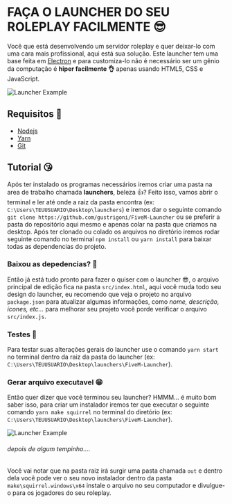 # FAÇA  O LAUNCHER DO SEU ROLEPLAY FACILMENTE 😎
Você que está desenvolvendo um servidor roleplay e quer deixar-lo com uma cara mais profissional,  aqui está sua solução. Este launcher tem uma base feita em [Electron](https://www.electronjs.org/)  e para customiza-lo não é necessário ser um gênio da computação é **hiper facilmente 👌** apenas usando HTML5, CSS e JavaScript.

![Launcher Example](https://media3.giphy.com/media/fX2JC2TNXAYfJvTvad/giphy.gif "Launcher Example")

## Requisitos 🤔
- [Nodejs](https://nodejs.org/en/)
- [Yarn](https://classic.yarnpkg.com/en/)
- [Git](https://classic.yarnpkg.com/en/)

## Tutorial 😘
Após ter instalado os programas necessários iremos criar uma pasta na area de trabalho chamada **launchers**, beleza 👍? Feito isso, vamos abrir o terminal e ler até onde a raiz da pasta encontra (ex: ` C:\Users\TEUUSUARIO\Desktop\launchers`)  e iremos dar o seguinte comando `git clone https://github.com/gustrigoni/FiveM-Launcher` ou se preferir a pasta do repositório aqui mesmo e apenas colar na pasta que criamos na desktop. Após ter clonado ou colado os arquivos no diretório iremos rodar seguinte comando no terminal `npm install` ou `yarn install` para baixar todas as dependencias do projeto.

### Baixou as depedencias? 🙌
Então já está tudo pronto para fazer o quiser com o launcher 😎, o arquivo principal de edição fica na pasta `src/index.html`, aqui você muda todo seu design do launcher, eu recomendo que veja o projeto no arquivo `package.json` para atualizar algumas informações, como *nome, descrição, ícones, etc...*  para melhorar seu projeto você porde verificar o arquivo `src/index.js`.

### Testes 🤯
Para testar suas alterações gerais do launcher use o comando `yarn start` no terminal dentro da raiz da pasta do launcher (ex: ` C:\Users\TEUUSUARIO\Desktop\launchers\FiveM-Launcher`).

### Gerar arquivo executavel 😁 
Então quer dizer que você terminou seu launcher?
HMMM... é muito bom saber isso, para criar um instalador iremos ter que executar o seguinte comando `yarn make squirrel` no terminal do diretório (ex: ` C:\Users\TEUUSUARIO\Desktop\launchers\FiveM-Launcher`). 

![Launcher Example](https://media.giphy.com/media/jsed8tuRs4MZF9Pt9W/giphy.gif "Terminal Exmple")

###### depois de algum tempinho....
Você vai notar que na pasta raiz irá surgir uma pasta chamada `out` e dentro dela você pode ver o seu novo instalador dentro da pasta `make\squirrel.windows\x64` instale o arquivo no seu computador e divulgue-o para os jogadores do seu roleplay.
